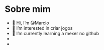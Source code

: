 # Sobre mim
- 👋 Hi, I’m @Marcio
- 👀 I’m interested in criar jogos 
- 🌱 I’m currently learning a mexer no github
- 
- 

<!---
Marcioknop/Marcioknop is a ✨ special ✨ repository because its `README.md` (this file) appears on your GitHub profile.
You can click the Preview link to take a look at your changes.
--->
